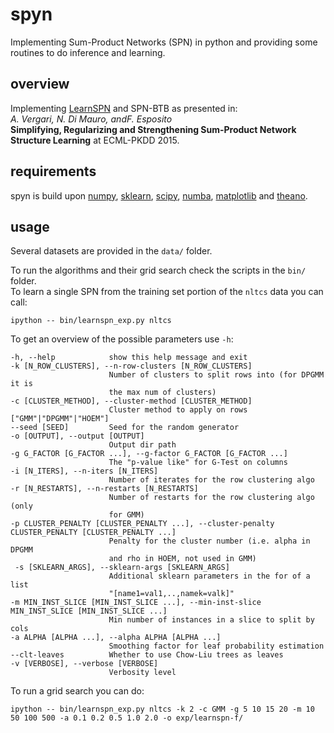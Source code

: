 # spyn

Implementing Sum-Product Networks (SPN) in python and providing
some routines to do inference and learning.

## overview

Implementing [LearnSPN](http://homes.cs.washington.edu/~pedrod/papers/mlc13.pdf)
and SPN-BTB as presented in:  
_A. Vergari, N. Di Mauro, andF. Esposito_   
**Simplifying, Regularizing and Strengthening Sum-Product Network Structure Learning** at ECML-PKDD 2015.


## requirements
spyn is build upon [numpy](http://www.numpy.org/),
[sklearn](http://scikit-learn.org/stable/),
[scipy](http://www.scipy.org/), [numba](http://numba.pydata.org/), [matplotlib](http://matplotlib.org/) and [theano](http://deeplearning.net/software/theano/).

## usage
Several datasets are provided in the `data/` folder.


To run the algorithms and their grid search check the scripts in the `bin/` folder.  
To learn a single SPN from the training set portion of the `nltcs`
data you can call:

    ipython -- bin/learnspn_exp.py nltcs

To get an overview of the possible parameters use `-h`:

    -h, --help            show this help message and exit
    -k [N_ROW_CLUSTERS], --n-row-clusters [N_ROW_CLUSTERS]
                          Number of clusters to split rows into (for DPGMM it is
                          the max num of clusters)
    -c [CLUSTER_METHOD], --cluster-method [CLUSTER_METHOD]
                          Cluster method to apply on rows ["GMM"|"DPGMM"|"HOEM"]
    --seed [SEED]         Seed for the random generator
    -o [OUTPUT], --output [OUTPUT]
                          Output dir path
    -g G_FACTOR [G_FACTOR ...], --g-factor G_FACTOR [G_FACTOR ...]
                          The "p-value like" for G-Test on columns
    -i [N_ITERS], --n-iters [N_ITERS]
                          Number of iterates for the row clustering algo
    -r [N_RESTARTS], --n-restarts [N_RESTARTS]
                          Number of restarts for the row clustering algo (only
                          for GMM)
    -p CLUSTER_PENALTY [CLUSTER_PENALTY ...], --cluster-penalty CLUSTER_PENALTY [CLUSTER_PENALTY ...]
                          Penalty for the cluster number (i.e. alpha in DPGMM
                          and rho in HOEM, not used in GMM)
     -s [SKLEARN_ARGS], --sklearn-args [SKLEARN_ARGS]
                          Additional sklearn parameters in the for of a list
                          "[name1=val1,..,namek=valk]"
    -m MIN_INST_SLICE [MIN_INST_SLICE ...], --min-inst-slice MIN_INST_SLICE [MIN_INST_SLICE ...]
                          Min number of instances in a slice to split by cols
    -a ALPHA [ALPHA ...], --alpha ALPHA [ALPHA ...]
                          Smoothing factor for leaf probability estimation
    --clt-leaves          Whether to use Chow-Liu trees as leaves
    -v [VERBOSE], --verbose [VERBOSE]
                          Verbosity level


To run a grid search you can do:

    ipython -- bin/learnspn_exp.py nltcs -k 2 -c GMM -g 5 10 15 20 -m 10 50 100 500 -a 0.1 0.2 0.5 1.0 2.0 -o exp/learnspn-f/
